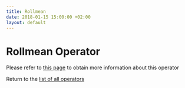 ```yaml
---
title: Rollmean
date: 2018-01-15 15:00:00 +02:00
layout: default
---
```

# Rollmean Operator

Please refer to [this page](https://github.com/IKATS/op-rollmean) to obtain more information about this operator

Return to the [list of all operators](/operators.html)

